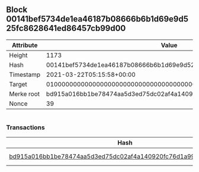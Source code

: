 ## Block 00141bef5734de1ea46187b08666b6b1d69e9d525fc8628641ed86457cb99d00

Attribute | Value
--- | ---
Height | 1173
Hash | 00141bef5734de1ea46187b08666b6b1d69e9d525fc8628641ed86457cb99d00
Timestamp | 2021-03-22T05:15:58+00:00
Target | 0100000000000000000000000000000000000000000000000000000000000000
Merke root | bd915a016bb1be78474aa5d3ed75dc02af4a140920fc76d1a994d568c360f8f1
Nonce | 39

```

```

### Transactions

Hash | Amount
--- | ---
[bd915a016bb1be78474aa5d3ed75dc02af4a140920fc76d1a994d568c360f8f1](bd915a016bb1be78474aa5d3ed75dc02af4a140920fc76d1a994d568c360f8f1.md) | 10.00000000 SKEPTI 
